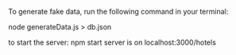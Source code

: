 To generate fake data, run the following command in your terminal: 

node generateData.js > db.json

to start the server:
npm start
server is on localhost:3000/hotels



